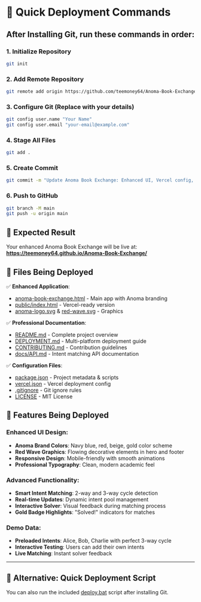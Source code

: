 # 🚀 Quick Deployment Commands

## After Installing Git, run these commands in order:

### 1. Initialize Repository
```bash
git init
```

### 2. Add Remote Repository
```bash
git remote add origin https://github.com/teemoney64/Anoma-Book-Exchange.git
```

### 3. Configure Git (Replace with your details)
```bash
git config user.name "Your Name"
git config user.email "your-email@example.com"
```

### 4. Stage All Files
```bash
git add .
```

### 5. Create Commit
```bash
git commit -m "Update Anoma Book Exchange: Enhanced UI, Vercel config, complete documentation"
```

### 6. Push to GitHub
```bash
git branch -M main
git push -u origin main
```

## 🎯 Expected Result

Your enhanced Anoma Book Exchange will be live at:
**https://teemoney64.github.io/Anoma-Book-Exchange/**

## 📁 Files Being Deployed

✅ **Enhanced Application**:
- [anoma-book-exchange.html](file://c:\Users\HP\Desktop\anoma\anoma-book-exchange.html) - Main app with Anoma branding
- [public/index.html](file://c:\Users\HP\Desktop\anoma\public\index.html) - Vercel-ready version
- [anoma-logo.svg](file://c:\Users\HP\Desktop\anoma\anoma-logo.svg) & [red-wave.svg](file://c:\Users\HP\Desktop\anoma\red-wave.svg) - Graphics

✅ **Professional Documentation**:
- [README.md](file://c:\Users\HP\Desktop\anoma\README.md) - Complete project overview
- [DEPLOYMENT.md](file://c:\Users\HP\Desktop\anoma\DEPLOYMENT.md) - Multi-platform deployment guide
- [CONTRIBUTING.md](file://c:\Users\HP\Desktop\anoma\CONTRIBUTING.md) - Contribution guidelines
- [docs/API.md](file://c:\Users\HP\Desktop\anoma\docs\API.md) - Intent matching API documentation

✅ **Configuration Files**:
- [package.json](file://c:\Users\HP\Desktop\anoma\package.json) - Project metadata & scripts
- [vercel.json](file://c:\Users\HP\Desktop\anoma\vercel.json) - Vercel deployment config
- [.gitignore](file://c:\Users\HP\Desktop\anoma\.gitignore) - Git ignore rules
- [LICENSE](file://c:\Users\HP\Desktop\anoma\LICENSE) - MIT License

## 🎨 Features Being Deployed

### Enhanced UI Design:
- **Anoma Brand Colors**: Navy blue, red, beige, gold color scheme
- **Red Wave Graphics**: Flowing decorative elements in hero and footer
- **Responsive Design**: Mobile-friendly with smooth animations
- **Professional Typography**: Clean, modern academic feel

### Advanced Functionality:
- **Smart Intent Matching**: 2-way and 3-way cycle detection
- **Real-time Updates**: Dynamic intent pool management
- **Interactive Solver**: Visual feedback during matching process
- **Gold Badge Highlights**: "Solved!" indicators for matches

### Demo Data:
- **Preloaded Intents**: Alice, Bob, Charlie with perfect 3-way cycle
- **Interactive Testing**: Users can add their own intents
- **Live Matching**: Instant solver feedback

---

## 🔧 Alternative: Quick Deployment Script

You can also run the included [deploy.bat](file://c:\Users\HP\Desktop\anoma\deploy.bat) script after installing Git.